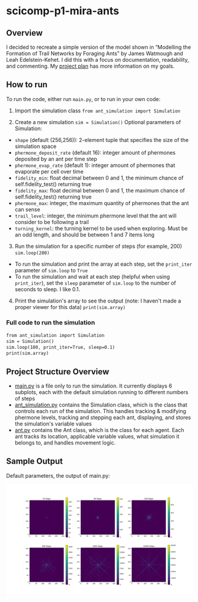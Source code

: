 # scicomp-p1-mira-ants

## Overview

I decided to recreate a simple version of the model shown in “Modelling the Formation of Trail Networks by Foraging Ants” by James Watmough and Leah Edelstein-Kehet. I did this with a focus on documentation, readability, and commenting. My [project plan](project_plan.md) has more information on my goals.

## How to run

To run the code, either run `main.py`, or to run in your own code:

1. Import the simulation class
`from ant_simulation import Simulation`

2. Create a new simulation
`sim = Simulation()`
Optional parameters of Simulation:
- `shape` (default (256,256)): 2-element tuple that specifies the size of the simulation space
- `phermone_deposit_rate` (default 16): integer amount of phermones deposited by an ant per time step
- `phermone_evap_rate` (default 1): integer amount of phermones that evaporate per cell over time
- `fidelity_min`: float decimal between 0 and 1, the minimum chance of self.fidelity_test() returning true
- `fidelity_max`: float decimal between 0 and 1, the maximum chance of self.fidelity_test() returning true
- `phermone_max`: integer, the maximum quantity of phermones that the ant can sense
- `trail_level`: integer, the minimum phermone level that the ant will consider to be following a trail
- `turning_kernel`: the turning kernel to be used when exploring. Must be an odd length, and should be between 1 and 7 items long

3. Run the simulation for a specific number of steps (for example, 200)
`sim.loop(200)`

- To run the simulation and print the array at each step, set the `print_iter` parameter of `sim.loop` to `True`
- To run the simulation and wait at each step (helpful when using `print_iter`), set the `sleep` parameter of `sim.loop` to the number of seconds to sleep. I like 0.1.

4. Print the simulation's array to see the output (note: I haven't made a proper viewer for this data)
`print(sim.array)`

### Full code to run the simulation

```
from ant_simulation import Simulation
sim = Simulation()
sim.loop(100, print_iter=True, sleep=0.1)
print(sim.array)
```

## Project Structure Overview

- [main.py](main.py) is a file only to run the simulation. It currently displays 6 subplots, each with the default simulation running to different numbers of steps
- [ant_simulation.py](ant_simulation.py) contains the Simulation class, which is the class that controls each run of the simulation. This handles tracking & modifying phermone levels, tracking and stepping each ant, displaying, and stores the simulation's variable values
- [ant.py](ant.py) contains the Ant class, which is the class for each agent. Each ant tracks its location, applicable variable values, what simulation it belongs to, and handles movement logic.

## Sample Output

Default parameters, the output of main.py:

![Ant simulation](ant_sim.png)